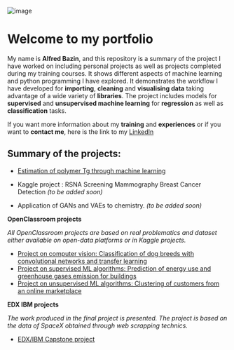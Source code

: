 ![image](https://user-images.githubusercontent.com/108140094/210341247-5bc5046c-18fd-4041-9746-9da1c6205b8f.png)

# Welcome to my portfolio

My name is **Alfred Bazin**, and this repository is a summary of the project I have worked on including personal projects as well as projects completed during my training courses. It shows different aspects of machine learning and python programming I have explored. It demonstrates the workflow I have developed for **importing**, **cleaning** and **visualising data** taking advantage of a wide variety of **libraries**. The project includes models for **supervised** and **unsupervised machine learning** for **regression** as well as **classification** tasks.

If you want more information about my **training** and **experiences** or if you want to **contact me**, here is the link to my [LinkedIn](https://www.linkedin.com/in/alfred-bazin/)

## Summary of the projects:

-	[Estimation of polymer Tg through machine learning](https://github.com/Owlmium/Portfolio/tree/main/Prediction_of_polymers_Tg)

- Kaggle project : RSNA Screening Mammography Breast Cancer Detection *(to be added soon)*

- Application of GANs and VAEs to chemistry. *(to be added soon)*

**OpenClassroom projects**

*All OpenClassroom projects are based on real problematics and dataset either available on open-data platforms or in Kaggle projects.*
-	[Project on computer vision: Classification of dog breeds with convolutional networks and transfer learning](https://github.com/Owlmium/Portfolio/tree/main/OpenClassrooms/Computer_vision)
-	[Project on supervised ML algorithms: Prediction of energy use and greenhouse gases emission for buildings](https://github.com/Owlmium/Portfolio/tree/main/OpenClassrooms/Supervised_ML)
-	[Project on unsupervised ML algorithms: Clustering of customers from an online marketplace](https://github.com/Owlmium/Portfolio/tree/main/OpenClassrooms/Non_supervised_ML)

**EDX IBM projects**

*The work produced in the final project is presented. The project is based on the data of SpaceX obtained through web scrapping technics.*
-	[EDX/IBM Capstone project](https://github.com/Owlmium/Portfolio/tree/main/EDX_IBM)

